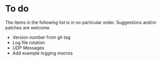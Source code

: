 # To do
The items in the following list is in no particular order. Suggestions and/or patches are welcome.

* Version number from git tag
* Log file rotation
* UDP Messages
* Add example logging macros

